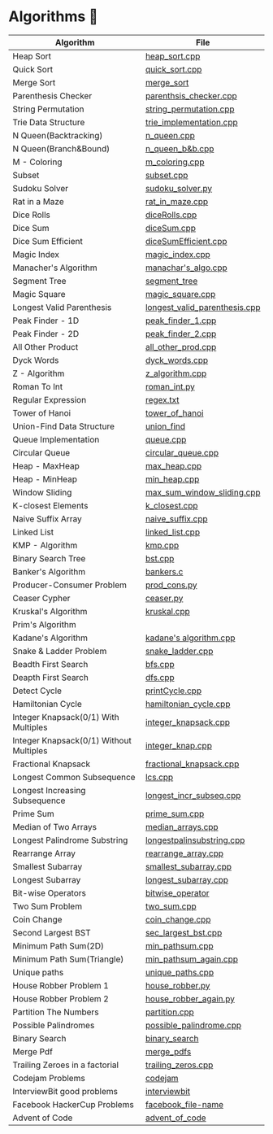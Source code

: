 # Algorithms  :book:


| Algorithm | File  |
| --------- | ----- |
| Heap Sort | [heap_sort.cpp](https://github.com/ithink20/Algorithms/blob/master/heap_sort.cpp) |
| Quick Sort | [quick_sort.cpp](https://github.com/ithink20/Algorithms/blob/master/quick_sort.cpp) |
| Merge Sort | [merge_sort](https://github.com/ithink20/Algorithms/blob/master/merge_sort.cpp) |
| Parenthesis Checker | [parenthsis_checker.cpp](https://github.com/ithink20/Algorithms/blob/master/parenthesis_checker.cpp) |
| String Permutation | [string_permutation.cpp](https://github.com/ithink20/Algorithms/blob/master/Backtracking/String_Permutation.cpp) |
| Trie Data Structure | [trie_implementation.cpp](https://github.com/ithink20/Algorithms/blob/master/Trie_implementation.cpp)|
| N Queen(Backtracking) | [n_queen.cpp](https://github.com/ithink20/Algorithms/blob/master/Backtracking/N_queen_problem.cpp) |
| N Queen(Branch&Bound) | [n_queen_b&b.cpp](https://github.com/ithink20/Algorithms/blob/master/Backtracking/N_queens(Branch%26Bound).cpp) |
| M - Coloring | [m_coloring.cpp](https://github.com/ithink20/Algorithms/blob/master/Backtracking/m_coloring.cpp) |
| Subset | [subset.cpp](https://github.com/ithink20/Algorithms/blob/master/Backtracking/subset.cpp) |
| Sudoku Solver | [sudoku_solver.py](https://github.com/ithink20/Algorithms/blob/master/Backtracking/sudoku_solver.py) |
| Rat in a Maze | [rat_in_maze.cpp](https://github.com/ithink20/Algorithms/blob/master/Backtracking/rat_in_maze.cpp) |
| Dice Rolls | [diceRolls.cpp](https://github.com/ithink20/Algorithms/blob/master/Backtracking/diceRolls.cpp) |
| Dice Sum | [diceSum.cpp](https://github.com/ithink20/Algorithms/blob/master/Backtracking/diceSum.cpp) |
| Dice Sum Efficient | [diceSumEfficient.cpp](https://github.com/ithink20/Algorithms/blob/master/Backtracking/diceSum_efficient.cpp) |
| Magic Index | [magic_index.cpp](https://github.com/ithink20/Algorithms/blob/master/magic_index.cpp) |
| Manacher's Algorithm | [manachar's_algo.cpp](https://github.com/ithink20/Algorithms/blob/master/Manacher's%20Algorithm.cpp) |
| Segment Tree | [segment_tree](https://github.com/ithink20/Algorithms/tree/master/SegmentTree) |
| Magic Square | [magic_square.cpp](https://github.com/ithink20/Algorithms/blob/master/magic_square.cpp) |
| Longest Valid Parenthesis | [longest_valid_parenthesis.cpp](https://github.com/ithink20/Algorithms/blob/master/longestValidParenthesis.cpp) |
| Peak Finder - 1D | [peak_finder_1.cpp](https://github.com/ithink20/Algorithms/blob/master/PeakFinder_1D.cpp) |
| Peak Finder - 2D | [peak_finder_2.cpp](https://github.com/ithink20/Algorithms/blob/master/PeakFinder_2D.cpp) |
| All Other Product | [all_other_prod.cpp](https://github.com/ithink20/Algorithms/blob/master/all_other_product.cpp) |
| Dyck Words | [dyck_words.cpp](https://github.com/ithink20/Algorithms/blob/master/DyckWords.cpp) |
| Z - Algorithm | [z_algorithm.cpp](https://github.com/ithink20/Algorithms/blob/master/Z-Algorithm.cpp) |
| Roman To Int | [roman_int.py](https://github.com/ithink20/Algorithms/blob/master/roman_to_int.py) |
| Regular Expression | [regex.txt](https://github.com/ithink20/Algorithms/blob/master/regex.txt) |
| Tower of Hanoi | [tower_of_hanoi](https://github.com/ithink20/Algorithms/blob/master/tower_of_hanoi.cpp) |
| Union-Find Data Structure | [union_find](https://github.com/ithink20/Algorithms/tree/master/Union-Find) |
| Queue Implementation | [queue.cpp](https://github.com/ithink20/Algorithms/blob/master/queue.cpp) |
| Circular Queue | [circular_queue.cpp](https://github.com/ithink20/Algorithms/blob/master/circular_queue.cpp)|
| Heap - MaxHeap | [max_heap.cpp](https://github.com/ithink20/Algorithms/blob/master/max_heap.cpp) |
| Heap - MinHeap | [min_heap.cpp](https://github.com/ithink20/Algorithms/blob/master/min_heap.cpp) |
| Window Sliding | [max_sum_window_sliding.cpp](https://github.com/ithink20/Algorithms/blob/master/max_sum(window_sliding).cpp) |
| K-closest Elements | [k_closest.cpp](https://github.com/ithink20/Algorithms/blob/master/k-closestElements.cpp) |
| Naive Suffix Array | [naive_suffix.cpp](https://github.com/ithink20/Algorithms/blob/master/naive_suffix_array.cpp) |  
| Linked List | [linked_list.cpp](https://github.com/ithink20/Algorithms/blob/master/creating_linkedlist.cpp) |
| KMP - Algorithm | [kmp.cpp](https://github.com/ithink20/Algorithms/blob/master/KMP.cpp) |
| Binary Search Tree | [bst.cpp](https://github.com/ithink20/Algorithms/blob/master/BinarySeachTree.cpp) |
| Banker's Algorithm | [bankers.c](https://github.com/ithink20/Algorithms/blob/master/Banker's%20Algorithms.c) |
| Producer-Consumer Problem | [prod_cons.py](https://github.com/ithink20/Algorithms/blob/master/Python/producer_consumer.py) |
| Ceaser Cypher | [ceaser.py](https://github.com/ithink20/Algorithms/blob/master/Python/ceaser_cypher.py) |
| Kruskal's Algorithm |[kruskal.cpp](https://github.com/ithink20/Algorithms/blob/master/Graph/kruskal.cpp) |
| Prim's Algorithm | []() |
| Kadane's Algorithm | [kadane's algorithm.cpp](https://github.com/ithink20/Algorithms/blob/master/longest_subarray_sum(kedane_algo).py) |
| Snake & Ladder Problem | [snake_ladder.cpp](https://github.com/ithink20/Algorithms/blob/master/Graph/snake%26ladder.cpp) |
| Beadth First Search | [bfs.cpp](https://github.com/ithink20/Algorithms/blob/master/Graph/BFS.cpp) |
| Deapth First Search | [dfs.cpp](https://github.com/ithink20/Algorithms/blob/master/Graph/DFS.cpp) |
| Detect Cycle | [printCycle.cpp](https://github.com/ithink20/Algorithms/blob/master/Graph/printCycle.cpp) |
|Hamiltonian Cycle | [hamiltonian_cycle.cpp](https://github.com/ithink20/Algorithms/blob/master/Graph/hamiltonian_cycle.cpp) |
| Integer Knapsack(0/1) With Multiples | [integer_knapsack.cpp](https://github.com/ithink20/Algorithms/blob/master/DP/Integer_knapsack.cpp) |
| Integer Knapsack(0/1) Without Multiples | [integer_knap.cpp](https://github.com/ithink20/Algorithms/blob/master/DP/integer_knapsack(No%20Multiple).cpp) |
| Fractional Knapsack | [fractional_knapsack.cpp](https://github.com/ithink20/Algorithms/blob/master/DP/fractional_knapsack.cpp) |
| Longest Common Subsequence | [lcs.cpp](https://github.com/ithink20/Algorithms/blob/master/DP/LongestCommonSubsequence.cpp) |
| Longest Increasing Subsequence | [longest_incr_subseq.cpp](https://github.com/ithink20/Algorithms/blob/master/DP/Longest_Increasing_Subseq.cpp) |
| Prime Sum | [prime_sum.cpp](https://github.com/ithink20/Algorithms/blob/master/InterviewBit/prime_sum.cpp)|
| Median of Two Arrays | [median_arrays.cpp](https://github.com/ithink20/Algorithms/blob/master/InterviewBit/median_array.cpp)|
| Longest Palindrome Substring | [longestpalinsubstring.cpp](https://github.com/ithink20/Algorithms/blob/master/InterviewBit/longestPalindromeSubstring.cpp) |
| Rearrange Array | [rearrange_array.cpp](https://github.com/ithink20/Algorithms/blob/master/InterviewBit/rearrange_array.cpp) |
| Smallest Subarray | [smallest_subarray.cpp](https://github.com/ithink20/Algorithms/blob/master/InterviewBit/smallest_subarray.cpp) |
| Longest Subarray | [longest_subarray.cpp](https://github.com/ithink20/Algorithms/blob/master/Longestsubarray.cpp) |
| Bit-wise Operators | [bitwise_operator](https://github.com/ithink20/Algorithms/tree/master/bitwise_operators) |
| Two Sum Problem | [two_sum.cpp](https://github.com/ithink20/Algorithms/blob/master/two_sum_problem.cpp) |
| Coin Change | [coin_change.cpp](https://github.com/ithink20/Algorithms/blob/master/DP/coin_change_DP.cpp) |
|Second Largest BST| [sec_largest_bst.cpp](https://github.com/ithink20/Algorithms/blob/master/getSecondLargestBST.cpp) |
| Minimum Path Sum(2D) | [min_pathsum.cpp](https://github.com/ithink20/Algorithms/blob/master/DP/minimum_path_sum.cpp) |
|Minimum Path Sum(Triangle) | [min_pathsum_again.cpp](https://github.com/ithink20/Algorithms/blob/master/DP/minimum_path_sum_again.cpp)|
| Unique paths | [unique_paths.cpp](https://github.com/ithink20/Algorithms/blob/master/DP/unique_paths.cpp) |
| House Robber Problem 1 | [house_robber.py](https://github.com/ithink20/Algorithms/blob/master/DP/house_robber.py) |
| House Robber Problem 2 | [house_robber_again.py](https://github.com/ithink20/Algorithms/blob/master/DP/house_robber_again.py) |
| Partition The Numbers | [partition.cpp](https://github.com/ithink20/Algorithms/blob/master/partition_the_numbers.cpp) |
| Possible Palindromes | [possible_palindrome.cpp](https://github.com/ithink20/Algorithms/blob/master/possible_palindrome.cpp) |
| Binary Search | [binary_search](https://github.com/ithink20/Algorithms/tree/master/binary_search) |
| Merge Pdf | [merge_pdfs](https://github.com/ithink20/Algorithms/tree/master/merge_pdfs) |
| Trailing Zeroes in a factorial | [trailing_zeros.cpp](https://github.com/ithink20/Algorithms/blob/master/InterviewBit/Trailing_Zeros_in_fact.cpp) |
| Codejam Problems | [codejam](https://github.com/ithink20/Algorithms/tree/master/c_j) |
| InterviewBit good problems | [interviewbit](https://github.com/ithink20/Algorithms/tree/master/InterviewBit) |
| Facebook HackerCup Problems | [facebook_file-name]() |
| Advent of Code | [advent_of_code](https://github.com/ithink20/Algorithms/tree/master/ADC)|
